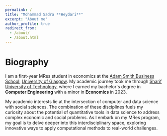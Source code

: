 ```yaml
---
permalink: /
title: "Mohammad Sadra **Heydari**"
excerpt: "About me"
author_profile: true
redirect_from: 
  - /about/
  - /about.html
---
```


# Biography

I am a first-year MRes student in economics at the [Adam Smith Business School](https://www.gla.ac.uk/schools/business/), [University of Glasgow](https://www.gla.ac.uk/).  My academic journey took me through [Sharif University of Technology](https://en.sharif.edu/), where I earned my bachelor's degree in **Computer Engineering** with a minor in **Economics** in 2023.

My academic interests lie at the intersection of computer and data science with social sciences. The combination of these disciplines fuels my curiosity about the potential of quantitative tools in data science to address complex economic and social problems. As I embark on my MRes program, my goal is to delve deeper into this interdisciplinary space, exploring innovative ways to apply computational methods to real-world challenges.
